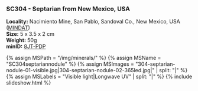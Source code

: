 
### <a name="SC304"></a> SC304 - Septarian from New Mexico, USA

**Locality:**  Nacimiento Mine, San Pablo, Sandoval Co., New Mexico, USA ([MINDAT](https://www.mindat.org/loc-7971.html))  
**Size:** 5 x 3.5 x 2 cm  
**Weight:** 50g  
**minID:** [8JT-PDP](https://www.mindat.org/8JT-PDP)

{% assign MSPath = "/img/minerals/" %}
{% assign MSName = "SC304septariannodule" %}
{% assign MSImages = "304-septarian-nodule-01-visible.jpg|304-septarian-nodule-02-365led.jpg|" | split: "|" %}
{% assign MSLabels = "Visible light|Longwave UV" | split: "|" %}
{% include slideshow.html %}

